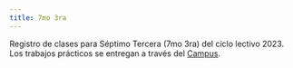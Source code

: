 ```yaml
---
title: 7mo 3ra
---
```


Registro de clases para Séptimo Tercera (7mo 3ra) del ciclo lectivo 2023. Los trabajos prácticos se entregan a través del [Campus](https://campus.tecnica4berazategui.edu.ar/course/view.php?id=31).
